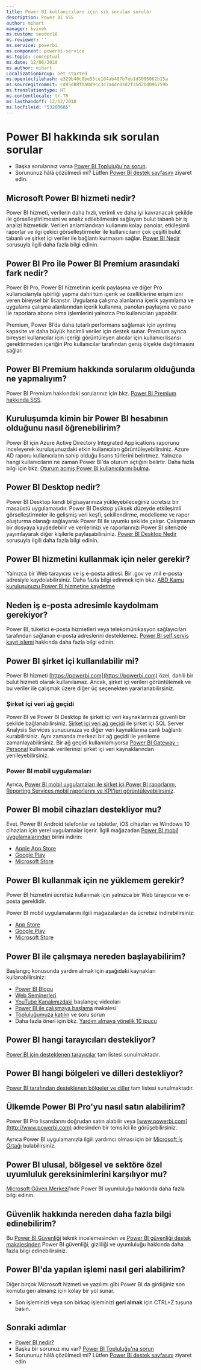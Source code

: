 ```yaml
---
title: Power BI kullanıcıları için sık sorulan sorular
description: Power BI SSS
author: mihart
manager: kvivek
ms.custom: seodec18
ms.reviewer: ''
ms.service: powerbi
ms.component: powerbi-service
ms.topic: conceptual
ms.date: 12/06/2018
ms.author: mihart
LocalizationGroup: Get started
ms.openlocfilehash: e329b40c0be55ce164ab487b7eb1d3006062b15a
ms.sourcegitcommit: cd85d88fba0d9cc3c7a4dc03d2f35d2bd096759b
ms.translationtype: HT
ms.contentlocale: tr-TR
ms.lasthandoff: 12/12/2018
ms.locfileid: "53280685"
---
```

# <a name="frequently-asked-questions-about-power-bi"></a>Power BI hakkında sık sorulan sorular
* Başka sorularınız varsa [Power BI Topluluğu'na sorun](http://community.powerbi.com/).
* Sorununuz hâlâ çözülmedi mi? Lütfen [Power BI destek sayfasını](https://powerbi.microsoft.com/support/) ziyaret edin.

## <a name="what-is-microsoft-power-bi-service"></a>Microsoft Power BI hizmeti nedir?
Power BI hizmeti, verilerin daha hızlı, verimli ve daha iyi kavranacak şekilde ile görselleştirilmesini ve analiz edilebilmesini sağlayan bulut tabanlı bir iş analizi hizmetidir. Verileri anlamlandıran kullanımı kolay panolar, etkileşimli raporlar ve ilgi çekici görselleştirmeler ile kullanıcıların çok çeşitli bulut tabanlı ve şirket içi veriler ile bağlantı kurmasını sağlar. [Power BI Nedir](../power-bi-overview.md) sorusuyla ilgili daha fazla bilgi edinin.

## <a name="whats-the-difference-between-power-bi-pro-and-power-bi-premium"></a>Power BI Pro ile Power BI Premium arasındaki fark nedir?
Power BI Pro, Power BI hizmetinin içerik paylaşma ve diğer Pro kullanıcılarıyla işbirliği yapma dahil tüm içerik ve özelliklerine erişim izni veren bireysel bir lisanstır. Uygulama çalışma alanlarına içerik yayımlama ve uygulama çalışma alanlarından içerik kullanma, panoları paylaşma ve pano ile raporlara abone olma işlemlerini yalnızca Pro kullanıcıları yapabilir. 

Premium, Power BI’da daha tutarlı performans sağlamak için ayrılmış kapasite ve daha büyük hacimli veriler için destek sunar. Premium ayrıca bireysel kullanıcılar için içeriği görüntüleyen alıcılar için kullanıcı lisansı gerektirmeden içeriğin Pro kullanıcılar tarafından geniş ölçekte dağıtılmasını sağlar.

## <a name="what-if-i-have-questions-about-power-bi-premium"></a>Power BI Premium hakkında sorularım olduğunda ne yapmalıyım?
Power BI Premium hakkındaki sorularınız için bkz. [Power BI Premium hakkında SSS](../service-premium-faq.md).

## <a name="how-do-i-find-out-who-in-my-organization-has-a-power-bi-account"></a>Kuruluşumda kimin bir Power BI hesabının olduğunu nasıl öğrenebilirim?
Power BI için Azure Active Directory Integrated Applications raporunu inceleyerek kuruluşunuzdaki etkin kullanıcıları görüntüleyebilirsiniz. Azure AD raporu kullanıcıların sahip olduğu lisans türlerini belirtmez. Yalnızca hangi kullanıcıların ne zaman Power BI'da oturum açtığını belirtir. Daha fazla bilgi için bkz. [Oturum açmış Power BI kullanıcılarını bulma](../service-admin-access-usage.md).

## <a name="what-is-power-bi-desktop"></a>Power BI Desktop nedir?
Power BI Desktop kendi bilgisayarınıza yükleyebileceğiniz ücretsiz bir masaüstü uygulamasıdır. Power BI Desktop yüksek düzeyde etkileşimli görselleştirmeler ile gelişmiş veri keşfi, şekillendirme, modelleme ve rapor oluşturma olanağı sağlayarak Power BI ile uyumlu şekilde çalışır. Çalışmanızı bir dosyaya kaydedebilir ve verilerinizi ve raporlarınızı Power BI sitenizde yayımlayarak diğer kişilerle paylaşabilirsiniz. [Power BI Desktop Nedir](../desktop-what-is-desktop.md) sorusuyla ilgili daha fazla bilgi edinin.

## <a name="what-do-i-need-to-use-power-bi-service"></a>Power BI hizmetini kullanmak için neler gerekir?
Yalnızca bir Web tarayıcısı ve iş e-posta adresi. Bir .gov ve .mil e-posta adresiyle kaydolabilirsiniz. Daha fazla bilgi edinmek için bkz. [ABD Kamu kuruluşunuzu Power BI hizmetine kaydetme](../service-govus-signup.md) 

## <a name="why-do-i-have-to-sign-up-with-my-work-email"></a>Neden iş e-posta adresimle kaydolmam gerekiyor?
Power BI, tüketici e-posta hizmetleri veya telekomünikasyon sağlayıcıları tarafından sağlanan e-posta adreslerini desteklemez. [Power BI self servis kayıt işlemi](../service-self-service-signup-for-power-bi.md) hakkında daha fazla bilgi edinin.

## <a name="is-power-bi-available-on-premises"></a>Power BI şirket içi kullanılabilir mi?
Power BI hizmeti [https://powerbi.com](https://powerbi.com) özel, dahili bir bulut hizmeti olarak kullanılamaz. Ancak, şirket içi verileri görüntülemek ve bu veriler ile çalışmak üzere diğer üç seçenekten yararlanabilirsiniz. 

### <a name="on-premises-data-gateway"></a>Şirket içi veri ağ geçidi
Power BI ve Power BI Desktop ile şirket içi veri kaynaklarınıza güvenli bir şekilde bağlanabilirsiniz. [Şirket içi veri ağ geçidi](../service-gateway-onprem.md) ile şirket içi SQL Server Analysis Services sunucunuza ve diğer veri kaynaklarına canlı bağlantı kurabilirsiniz. Aynı zamanda merkezi bir ağ geçidi ile yenileme zamanlayabilirsiniz. Bir ağ geçidi kullanılamıyorsa [Power BI Gateway - Personal](../service-gateway-personal-mode.md) kullanarak verilerinizi şirket içi veri kaynaklarından yenileyebilirsiniz.

### <a name="power-bi-mobile-apps"></a>Power BI mobil uygulamaları
Ayrıca, [Power BI mobil uygulamaları ile şirket içi Power BI raporlarını, Reporting Services mobil raporlarını ve KPI'leri görüntüleyebilirsiniz](mobile/mobile-app-ssrs-kpis-mobile-on-premises-reports.md).

## <a name="does-power-bi-support-mobile-devices"></a>Power BI mobil cihazları destekliyor mu?
Evet. Power BI Android telefonlar ve tabletler, iOS cihazları ve Windows 10 cihazları için yerel uygulamalar içerir. İlgili mağazadan [Power BI mobil uygulamalarından](https://powerbi.microsoft.com/mobile) birini indirin:  

* [Apple App Store](http://go.microsoft.com/fwlink/?LinkId=526218)
* [Google Play](http://go.microsoft.com/fwlink/?LinkID=544867&clcid=0x409)
* [Microsoft Store](http://go.microsoft.com/fwlink/?LinkId=526478)



## <a name="what-do-i-need-to-install-in-order-to-use-power-bi"></a>Power BI kullanmak için ne yüklemem gerekir?
Power BI hizmetini ücretsiz kullanmak için yalnızca bir Web tarayıcısı ve e-posta gereklidir.

Power BI mobil uygulamalarını ilgili mağazalardan da ücretsiz indirebilirsiniz:

* [App Store](http://go.microsoft.com/fwlink/?LinkId=526218)
* [Google Play](http://go.microsoft.com/fwlink/?LinkID=544867&clcid=0x409)
* [Microsoft Store](http://go.microsoft.com/fwlink/?LinkId=526478)

## <a name="where-do-i-get-started-with-power-bi"></a>Power BI ile çalışmaya nereden başlayabilirim?
Başlangıç konusunda yardım almak için aşağıdaki kaynakları kullanabilirsiniz:

* [Power BI Blogu](http://blogs.msdn.com/b/powerbi/)
* [Web Seminerleri](../webinars.md)
* [YouTube Kanalımızdaki](https://www.youtube.com/user/mspowerbi) başlangıç videoları
* [Power BI ile çalışmaya başlama](../service-get-started.md) makalesi
* [Topluluğumuza katılın](https://community.powerbi.com/) ve soru sorun
* Daha fazla öneri için bkz. [Yardım almaya yönelik 10 ipucu](../service-tips-for-finding-help.md)

## <a name="what-browsers-does-power-bi-support"></a>Power BI hangi tarayıcıları destekliyor?
[Power BI için desteklenen tarayıcılar](../service-browser-support.md) tam listesi sunulmaktadır.

## <a name="what-regions-and-languages-does-power-bi-support"></a>Power BI hangi bölgeleri ve dilleri destekliyor?
[Power BI tarafından desteklenen bölgeler ve diller](../supported-languages-countries-regions.md) tam listesi sunulmaktadır.

## <a name="how-can-i-buy-power-bi-pro-in-my-country"></a>Ülkemde Power BI Pro'yu nasıl satın alabilirim?
Power BI Pro lisanslarını doğrudan satın alabilir veya [www.powerbi.com](http://www.powerbi.com) adresinden bir temsilci ile görüşebilirsiniz.

Ayrıca Power BI uygulamanızla ilgili yardımcı olması için bir [Microsoft İş Ortağı](https://partner.microsoft.com/) bulabilirsiniz.

## <a name="does-power-bi-meet-national-regional-and-industry-specific-compliance-requirements"></a>Power BI ulusal, bölgesel ve sektöre özel uyumluluk gereksinimlerini karşılıyor mu?
[Microsoft Güven Merkezi](http://go.microsoft.com/fwlink/?LinkId=785324)'nde Power BI uyumluluğu hakkında daha fazla bilgi edinin.

## <a name="where-can-i-learn-more-about-security"></a>Güvenlik hakkında nereden daha fazla bilgi edinebilirim?
Bu [Power BI Güvenliği](http://go.microsoft.com/fwlink/?LinkId=829185) teknik incelemesinden ve [Power BI güvenliği destek makalesinden](../service-admin-power-bi-security.md) Power BI güvenliği, gizliliği ve uyumluluğu hakkında daha fazla bilgi edinebilirsiniz.

## <a name="how-do-i-undo-in-power-bi"></a>Power BI'da yapılan işlemi nasıl geri alabilirim?
Diğer birçok Microsoft hizmeti ve yazılımı gibi Power BI da girdiğiniz son komutu geri almanız için kolay bir yol sunar. 

* Son işleminizi veya son birkaç işleminizi **geri almak** için CTRL+Z tuşuna basın.

## <a name="next-steps"></a>Sonraki adımlar
* [Power BI nedir?](../power-bi-overview.md)
* Başka bir sorunuz mu var? [Power BI Topluluğu'na sorun](http://community.powerbi.com/)
* Sorununuz hâlâ çözülmedi mi? Lütfen [Power BI destek sayfasını](https://powerbi.microsoft.com/support/) ziyaret edin

